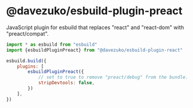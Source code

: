 # @davezuko/esbuild-plugin-preact

JavaScript plugin for esbuild that replaces "react" and "react-dom" with "preact/compat".

```js
import * as esbuild from "esbuild"
import {esbuildPluginPreact} from "@davezuko/esbuild-plugin-react"

esbuild.build({
    plugins: [
        esbuildPluginPreact({
            // set to true to remove "preact/debug" from the bundle.
            stripDevtools: false,
        })
    ],
})
```